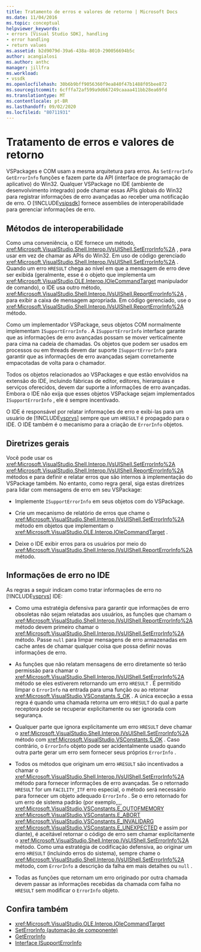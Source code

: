 ```yaml
---
title: Tratamento de erros e valores de retorno | Microsoft Docs
ms.date: 11/04/2016
ms.topic: conceptual
helpviewer_keywords:
- errors [Visual Studio SDK], handling
- error handling
- return values
ms.assetid: b2d9079d-39a6-438a-8010-290056694b5c
author: acangialosi
ms.author: anthc
manager: jillfra
ms.workload:
- vssdk
ms.openlocfilehash: 30b6b9bff9056360f9ea840f47b1488f05bee872
ms.sourcegitcommit: 6cfffa72af599a9d667249caaaa411bb28ea69fd
ms.translationtype: MT
ms.contentlocale: pt-BR
ms.lasthandoff: 09/02/2020
ms.locfileid: "80711931"
---
```

# <a name="error-handling-and-return-values"></a>Tratamento de erros e valores de retorno
VSPackages e COM usam a mesma arquitetura para erros. As `SetErrorInfo` `GetErrorInfo` funções e fazem parte da API (interface de programação de aplicativo) do Win32. Qualquer VSPackage no IDE (ambiente de desenvolvimento integrado) pode chamar essas APIs globais do Win32 para registrar informações de erro avançadas ao receber uma notificação de erro. O [!INCLUDE[vsipsdk](../extensibility/includes/vsipsdk_md.md)] fornece assemblies de interoperabilidade para gerenciar informações de erro.

## <a name="interop-methods"></a>Métodos de interoperabilidade
 Como uma conveniência, o IDE fornece um método, <xref:Microsoft.VisualStudio.Shell.Interop.IVsUIShell.SetErrorInfo%2A> , para usar em vez de chamar as APIs do Win32. Em uso de código gerenciado <xref:Microsoft.VisualStudio.Shell.Interop.IVsUIShell.SetErrorInfo%2A> . Quando um erro `HRESULT` chega ao nível em que a mensagem de erro deve ser exibida (geralmente, esse é o objeto que implementa um <xref:Microsoft.VisualStudio.OLE.Interop.IOleCommandTarget> manipulador de comando), o IDE usa outro método, <xref:Microsoft.VisualStudio.Shell.Interop.IVsUIShell.ReportErrorInfo%2A> , para exibir a caixa de mensagem apropriada. Em código gerenciado, use o <xref:Microsoft.VisualStudio.Shell.Interop.IVsUIShell.ReportErrorInfo%2A> método.

 Como um implementador VSPackage, seus objetos COM normalmente implementam `ISupportErrorInfo` . A `ISupportErrorInfo` interface garante que as informações de erro avançadas possam se mover verticalmente para cima na cadeia de chamadas. Os objetos que podem ser usados em processos ou em threads devem dar suporte `ISupportErrorInfo` para garantir que as informações de erro avançadas sejam corretamente empacotadas de volta para o chamador.

 Todos os objetos relacionados ao VSPackages e que estão envolvidos na extensão do IDE, incluindo fábricas de editor, editores, hierarquias e serviços oferecidos, devem dar suporte a informações de erro avançadas. Embora o IDE não exija que esses objetos VSPackage sejam implementados `ISupportErrorInfo` , ele é sempre incentivado.

 O IDE é responsável por relatar informações de erro e exibi-las para um usuário de [!INCLUDE[vsprvs](../code-quality/includes/vsprvs_md.md)] sempre que um `HRESULT` é propagado para o IDE. O IDE também é o mecanismo para a criação de `ErrorInfo` objetos.

## <a name="general-guidelines"></a>Diretrizes gerais
 Você pode usar os <xref:Microsoft.VisualStudio.Shell.Interop.IVsUIShell.SetErrorInfo%2A> <xref:Microsoft.VisualStudio.Shell.Interop.IVsUIShell.ReportErrorInfo%2A> métodos e para definir e relatar erros que são internos à implementação do VSPackage também. No entanto, como regra geral, siga estas diretrizes para lidar com mensagens de erro em seu VSPackage:

- Implemente `ISupportErrorInfo` em seus objetos com do VSPackage.

- Crie um mecanismo de relatório de erros que chame o <xref:Microsoft.VisualStudio.Shell.Interop.IVsUIShell.SetErrorInfo%2A> método em objetos que implementam o <xref:Microsoft.VisualStudio.OLE.Interop.IOleCommandTarget> .

- Deixe o IDE exibir erros para os usuários por meio do <xref:Microsoft.VisualStudio.Shell.Interop.IVsUIShell.ReportErrorInfo%2A> método.

## <a name="error-information-in-the-ide"></a>Informações de erro no IDE
 As regras a seguir indicam como tratar informações de erro no [!INCLUDE[vsprvs](../code-quality/includes/vsprvs_md.md)] IDE:

- Como uma estratégia defensiva para garantir que informações de erro obsoletas não sejam relatadas aos usuários, as funções que chamam o <xref:Microsoft.VisualStudio.Shell.Interop.IVsUIShell.ReportErrorInfo%2A> método devem primeiro chamar o <xref:Microsoft.VisualStudio.Shell.Interop.IVsUIShell.SetErrorInfo%2A> método. Passe `null` para limpar mensagens de erro armazenadas em cache antes de chamar qualquer coisa que possa definir novas informações de erro.

- As funções que não relatam mensagens de erro diretamente só terão permissão para chamar o <xref:Microsoft.VisualStudio.Shell.Interop.IVsUIShell.SetErrorInfo%2A> método se eles estiverem retornando um erro `HRESULT` . É permitido limpar o `ErrorInfo` na entrada para uma função ou ao retornar <xref:Microsoft.VisualStudio.VSConstants.S_OK> . A única exceção a essa regra é quando uma chamada retorna um erro `HRESULT` do qual a parte receptora pode se recuperar explicitamente ou ser ignorada com segurança.

- Qualquer parte que ignora explicitamente um erro `HRESULT` deve chamar o <xref:Microsoft.VisualStudio.Shell.Interop.IVsUIShell.SetErrorInfo%2A> método com <xref:Microsoft.VisualStudio.VSConstants.S_OK> . Caso contrário, o `ErrorInfo` objeto pode ser acidentalmente usado quando outra parte gerar um erro sem fornecer seus próprios `ErrorInfo` .

- Todos os métodos que originam um erro `HRESULT` são incentivados a chamar o <xref:Microsoft.VisualStudio.Shell.Interop.IVsUIShell.SetErrorInfo%2A> método para fornecer informações de erro avançadas. Se o retornado `HRESULT` for um `FACILITY_ITF` erro especial, o método será necessário para fornecer um objeto adequado `ErrorInfo` . Se o erro retornado for um erro de sistema padrão (por exemplo,,,, <xref:Microsoft.VisualStudio.VSConstants.E_OUTOFMEMORY> <xref:Microsoft.VisualStudio.VSConstants.E_ABORT> <xref:Microsoft.VisualStudio.VSConstants.E_INVALIDARG> <xref:Microsoft.VisualStudio.VSConstants.E_UNEXPECTED> e assim por diante), é aceitável retornar o código de erro sem chamar explicitamente o <xref:Microsoft.VisualStudio.Shell.Interop.IVsUIShell.SetErrorInfo%2A> método. Como uma estratégia de codificação defensiva, ao originar um erro `HRESULT` (incluindo erros do sistema), sempre chame o <xref:Microsoft.VisualStudio.Shell.Interop.IVsUIShell.SetErrorInfo%2A> método, com `ErrorInfo` a descrição da falha em mais detalhes ou `null` .

- Todas as funções que retornam um erro originado por outra chamada devem passar as informações recebidas da chamada com falha no `HRESULT` sem modificar o `ErrorInfo` objeto.

## <a name="see-also"></a>Confira também
- <xref:Microsoft.VisualStudio.OLE.Interop.IOleCommandTarget>
- [SetErrorInfo (automação de componente)](/previous-versions/windows/desktop/api/oleauto/nf-oleauto-seterrorinfo)
- [GetErrorInfo](/previous-versions/windows/desktop/api/oleauto/nf-oleauto-geterrorinfo)
- [Interface ISupportErrorInfo](/previous-versions/windows/desktop/api/oaidl/nn-oaidl-isupporterrorinfo)
